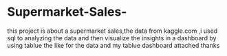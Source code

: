# Supermarket-Sales-
 this project is about a supermarket sales,the data from kaggle.com ,i used sql to analyzing the data and then visualize the insights in a dashboard by using tablue
the like for the data and my tablue dashboard attached thanks 
